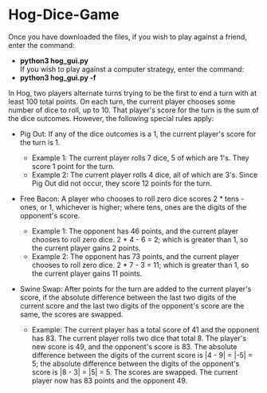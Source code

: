 # Hog-Dice-Game

Once you have downloaded the files, if you wish to play against a friend, enter the command: 
* **python3 hog_gui.py**           
If you wish to play against a computer strategy, enter the command: 
* **python3 hog_gui.py -f** 

In Hog, two players alternate turns trying to be the first to end a turn with at least 100 total points. On each turn, the current player chooses some number of dice to roll, up to 10. That player's score for the turn is the sum of the dice outcomes. However, the following special rules apply:

* Pig Out: If any of the dice outcomes is a 1, the current player's score for the turn is 1.
  * Example 1: The current player rolls 7 dice, 5 of which are 1's. They score 1 point for the turn.
  * Example 2: The current player rolls 4 dice, all of which are 3's. Since Pig Out did not occur, they score 12 points for the turn.

* Free Bacon: A player who chooses to roll zero dice scores 2 * tens - ones, or 1, whichever is higher; where tens, ones are the digits of the opponent's score.
  * Example 1: The opponent has 46 points, and the current player chooses to roll zero dice. 2 * 4 - 6 = 2; which is greater than 1, so the     current player gains 2 points.
  * Example 2: The opponent has 73 points, and the current player chooses to roll zero dice. 2 * 7 - 3 = 11; which is greater than 1, so       the current player gains 11 points.
 
* Swine Swap: After points for the turn are added to the current player's score, if the absolute difference between the last two digits of the current score and the last two digits of the opponent's score are the same, the scores are swapped.
  * Example: The current player has a total score of 41 and the opponent has 83. The current player rolls two dice that total 8. The  player's   new score is 49, and the opponent's score is 83. The absolute difference between the digits of the current score is |4 - 9| = |-5| = 5;     the absolute difference between the digits of the opponent's score is |8 - 3| = |5| = 5. The scores are swapped. The current player now     has 83 points and the opponent 49.
  

